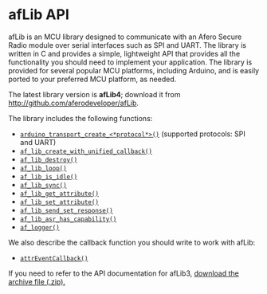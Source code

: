# afLib API

afLib is an MCU library designed to communicate with an Afero Secure Radio module over serial interfaces such as SPI and UART. The library is written in C and provides a simple, lightweight API that provides all the functionality you should need to implement your application. The library is provided for several popular MCU platforms, including Arduino, and is easily ported to your preferred MCU platform, as needed.

The latest library version is **afLib4**; download it from http://github.com/aferodeveloper/afLib.

The library includes the following functions:

- [`arduino_transport_create_<*protocol*>()`](https://developer.afero.io/afLibLifecycle#Func-transport-create) (supported protocols: SPI and UART)
- [`af_lib_create_with_unified_callback()`](https://developer.afero.io/afLibLifecycle#Func-afLib-unified)
- [`af_lib_destroy()`](https://developer.afero.io/afLibLifecycle#Func-af_destroy)
- [`af_lib_loop()`](https://developer.afero.io/afLibLoop#Func-af_loop)
- [`af_lib_is_idle()`](https://developer.afero.io/afLibLoop#Func-af_is_idle)
- [`af_lib_sync()`](https://developer.afero.io/afLibLoop#Func-af_sync)
- [`af_lib_get_attribute()`](https://developer.afero.io/afLibAttributes#Func-getAttribute)
- [`af_lib_set_attribute()`](https://developer.afero.io/afLibAttributes#Func-setAttribute)
- [`af_lib_send_set_response()`](https://developer.afero.io/afLibCallbacks#Func-sendSetResponse)
- [`af_lib_asr_has_capability()`](https://developer.afero.io/afLibCapabilities#Func-af_has_capability)
- [`af_logger()`](https://developer.afero.io/afLibLogging)

We also describe the callback function you should write to work with afLib:

- [`attrEventCallback()`](https://developer.afero.io/afLibCallbacks#Func-attrEventCallback)

If you need to refer to the API documentation for afLib3, [download the archive file (.zip).](https://developer.afero.io/static/custom/files/afLib3-DevDocs.zip)